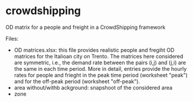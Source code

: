 # crowdshipping
OD matrix for a people and freight in a CrowdShipping framework

Files:

- OD matrices.xlsx: this file provides realistic people and fregiht OD matrices for the Italioan city on Trento. The matrices here considered are symmetric, i.e., the demand rate between the pairs (i,j) and (j,i) are the same in each time period.
More in detail, entries provide the hourly rates for people and frieght in the peak time period (worksheet "peak") and for the off-peak period (worksheet "off-peak").
- area without/withb ackground: snapshoot of the considered area
- zone


